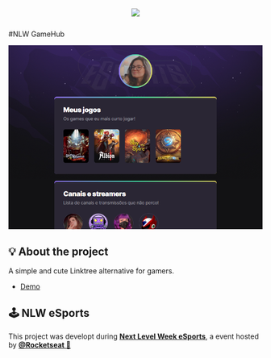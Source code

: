 <h1 align="center">
    <img src="https://global-uploads.webflow.com/61d83a2ebb0ae01ab96e841a/630ced17a99fbd99b6169b52_Logo-NLW-eSports.svg">
</h1>

#NLW GameHub

![preview](./github/preview.png)

## 💡 About the project

A simple and cute Linktree alternative for gamers.

- [Demo](https://neoncatgenesisgithub.io/NLW-Gamehub/)

## 🕹️ NLW eSports

This project was developt during **[Next Level Week eSports](https://nextlevelweek.com/)**, a event hosted by **[@Rocketseat 💜](https://github.com/Rocketseat)**

